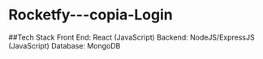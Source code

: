# Rocketfy---copia-Login
##Tech Stack
Front End: React (JavaScript)
Backend: NodeJS/ExpressJS (JavaScript)
Database: MongoDB



